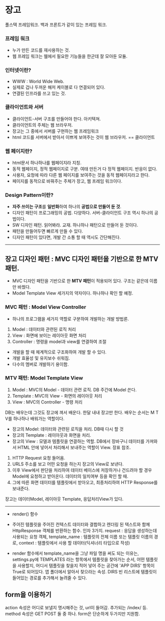 
# 장고

풀스택 프레임워크. 백과 프론트가 같이 있는 프레임 워크.

### 프레임 워크

 - 누가 만든 코드를 재사용하는 것.
 - 웹 프레임 워크는 웸에서 필요한 기능들을 한군데 잘 모아둔 모듈.

### 인터넷이란?

 - WWW : World Wide Web.
 - 실제로 겁나 두꺼운 해저 케이블로 다 연결되어 있다.
 - 연결된 인프라를 쓰고 있는 것.

### 클라이언트와 서버

 - 클라이언트-서버 구조를 만들어야 한다. 아키텍쳐.
 - 클라이언트의 주체는 웹 브라우저.
 - 장고는 그 중에서 서버를 구현하는 웹 프레임워크
 - html 코드를 서버에서 받아서 이쁘게 보여주는 것이 웹 브라우저. == 클라이언트

### 웹 페이지란?

 - html문서 하나하나를 웹페이지라 지칭.
 - 동적 웹페이지, 정적 웹페이지로 구분. 여태 만든거 다 정적 웹페이지. 반응이 없다.
 - 사용자, 요청에 따라 다른 웹 페이지를 보여주는 것을 동적 웹페이지라고 한다.
 - 페이지를 동적으로 바꿔주는 주체가 장고, 웹 프레임 워크이다.

### Design Pattern이란?

 - **자주 쓰이는 구조**를 **일반화**하여 하나의 **공법으로 만들어 둔 것**.
 - 디자인 패턴이 프로그래밍의 공법. 다양하다. 서버-클라이언트 구조 역시 하나의 공법이다.
 - SW 디자인 패턴. 읽어봐라. 교재. 하나하나 패턴으로 만들어 둔 것이다.
 - 패턴을 만들어두면 빠르게 만들 수 있다.
 - 디자인 패턴이 있다면, 개발 간 소통 할 때 역시도 간단해진다.

---

## 장고 디자인 패턴 : MVC 디자인 패턴을 기반으로 한 MTV 패턴.

 - MVC 디자인 패턴을 기반으로 한 **MTV 패턴**이 적용되어 있다. 구조는 같은데 이름만 바꿨다.
 - Model Template View 세가지의 약자이다. 하나하나 확인 할 예정.

### MVC 패턴 : Model View Controller
 - 하나의 프로그램을 세가지 역할로 구분하여 개발하는 개발 방법론.
 1. Model : 데이터와 관련된 로직 처리
 2. View : 화면에 보이는 레이아웃 화면 처리
 3. Controller : 명령을 model과 view를 연결하여 조절
 - 개발을 할 때 체계적으로 구조화하여 개발 할 수 있다.
 - 개발 효율성 및 유지보수 쉬워짐.
 - 다수의 멤버로 개발하기 용이함.

### MTV 패턴: Model Template View
1. Model : MVC의 Model - 데이터 관련 로직. DB 주간에 Model 쓴다.
2. Template : MVC의 View - 화면의 레이아웃 처리
3. View : MVC의 Controller - 명령 처리

 DB는 배우는데 그것도 장고에 껴서 배운다. 한달 내내 장고만 한다.
 배우는 순서는 M T V를 하나하나 배워가는 역할이다.

 - 장고의 Model: 데이터와 관련된 로직을 처리. DB때 다시 할 것
 - 장고의 Template : 레이아웃과 화면을 처리.
 - 장고의 View : 모델과 템플릿을 연결하는 역할. DB에서 장바구니 데이터를 가져와서 HTML 안에 넣어서 처리해서 보내주는 역할이 View. 장표 참조.

 1. HTTP Request 요청 들어옴.
 2. URLS 주소를 보고 어떤 요청을 하는지 장고의 View로 보낸다.
 3. 이후 View에서 판단을 처리하여 데이터 베이스에 저장하거나 건드려야 할 경우 Model에 요청하고 받아온다. 데이터의 일치여부 등을 확인 할 때.
 4. 그에 따른 화면 데이터를 템플릿에서 받아오고, 최종처리하여 HTTP Response를 보내준다.

장고는 데이터Model, 레이아웃 Template, 응답처리View가 있다.

---

- render() 함수

 - 주어진 템플릿을 주어진 컨텍스트 데이터와 결합하고 렌더링 된 텍스트와 함께 HttpResponse 객체를 반환하는 함수.
 인자 3가지. request : 응답을 생성하는데 사용되는 요청 객체, template_name : 템플릿의 전체 이름 또는 템플릿 이름의 경로, context : 템플릿에서 사용 할 데이터(딕셔너리 타입으로 작성)
 - render 함수에서 template_name을 그냥 파일 명을 써도 되는 이유는, settings.py에 TEMPLATES 라는 항목에서 템플릿을 찾아가는 순서, 어떤 템플릿을 사용할지, 어디서 템플릿을 찾을지 적어 넣어 주는 공간에 'APP DIRS' 항목이 True로 되어있다. 앱 폴더에서 알아서 찾으라는 속성. DIRS 빈 리스트에 템플릿이 들어있는 경로를 추가해서 늘려줄 수 있다.

## form을 이용하기

action 속성은 어디로 보낼지 명시해주는 것, url이 들어감. 추가되는 /index/ 등.
method 속성은 GET POST 둘 중 하나. form은 단순하게 두가지만 지원함.








